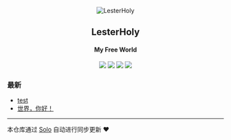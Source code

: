 <p align="center"><img alt="LesterHoly" src="https://static.b3log.org/images/brand/solo-32.png"></p><h2 align="center">
LesterHoly
</h2>

<h4 align="center">My Free World</h4>
<p align="center"><a title="LesterHoly" target="_blank" href="https://github.com/LesterHoly/solo-blog"><img src="https://img.shields.io/github/last-commit/LesterHoly/solo-blog.svg?style=flat-square&color=FF9900"></a>
<a title="GitHub repo size in bytes" target="_blank" href="https://github.com/LesterHoly/solo-blog"><img src="https://img.shields.io/github/repo-size/LesterHoly/solo-blog.svg?style=flat-square"></a>
<a title="Solo Version" target="_blank" href="https://github.com/b3log/solo/releases"><img src="https://img.shields.io/badge/solo-3.6.6-f1e05a.svg?style=flat-square&color=blueviolet"></a>
<a title="Hits" target="_blank" href="https://github.com/b3log/hits"><img src="https://hits.b3log.org/LesterHoly/solo-blog.svg"></a></p>

### 最新

* [test](https://www.holynlp.com/articles/2019/10/25/1571942197474.html)
* [世界，你好！](https://www.holynlp.com/hello-solo)



---

本仓库通过 [Solo](https://github.com/b3log/solo) 自动进行同步更新 ❤️ 